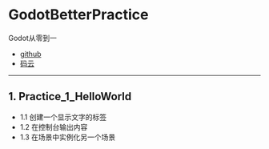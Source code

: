 # GodotBetterPractice
Godot从零到一

* [github](https://github.com/warmwine/GodotBetterPractice)
* [码云](https://gitee.com/warmwine/GodotBetterPractice)

-----
## 1. Practice_1_HelloWorld
* 1.1 创建一个显示文字的标签
* 1.2 在控制台输出内容
* 1.3 在场景中实例化另一个场景


